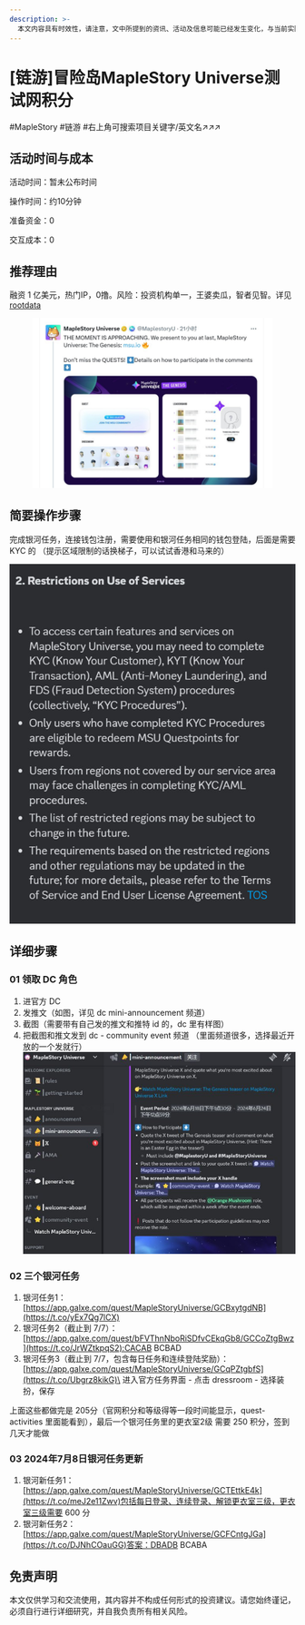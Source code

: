 ```yaml
---
description: >-
  本文内容具有时效性，请注意，文中所提到的资讯、活动及信息可能已经发生变化，与当前实际情况有所不同。我们建议您在做出任何决策之前，始终进行自主研究和验证。发布日期：24.7
---
```


# \[链游]冒险岛MapleStory Universe测试网积分

\#MapleStory #链游 #右上角可搜索项目关键字/英文名↗↗↗

## 活动时间与成本

活动时间：暂未公布时间

操作时间：约10分钟

准备资金：0

交互成本：0

## 推荐理由

融资 1 亿美元，热门IP，0撸。风险：投资机构单一，王婆卖瓜，智者见智。详见[rootdata](https://www.rootdata.com/zh/Projects/detail/MapleStory%20Universe?k=ODE0OA%3D%3D)

<figure><img src="../.gitbook/assets/image (3) (1) (1).png" alt=""><figcaption></figcaption></figure>

## 简要操作步骤

完成银河任务，连接钱包注册，需要使用和银河任务相同的钱包登陆，后面是需要 KYC 的 （提示区域限制的话换梯子，可以试试香港和马来的）

![](<../.gitbook/assets/image (2) (1) (1) (1).png>)

## 详细步骤

### 01 领取 DC 角色

1. 进官方 DC
2. 发推文（如图，详见 dc mini-announcement 频道）
3. 截图（需要带有自己发的推文和推特 id 的，dc 里有样图）
4. 把截图和推文发到 dc - community event 频道 （里面频道很多，选择最近开放的一个发就行）![](<../.gitbook/assets/image (3) (1) (1) (1).png>)

### 02 三个银河任务

1. 银河任务1： [https://app.galxe.com/quest/MapleStoryUniverse/GCBxytgdNB](https://t.co/yEx7Qg7lCX)
2. 银河任务2（截止到 7/7）： \
   [https://app.galxe.com/quest/bFVThnNboRiSDfvCEkqGb8/GCCoZtgBwz](https://t.co/JrWZtkpqS2):CACAB BCBAD
3. 银河任务3（截止到 7/7，包含每日任务和连续登陆奖励）： \
   [https://app.galxe.com/quest/MapleStoryUniverse/GCqPZtgbfS](https://t.co/Ubgrz8kikG)\
   进入官方任务界面 - 点击 dressroom - 选择装扮，保存

上面这些都做完是 205分（官网积分和等级得等一段时间能显示，quest-activities 里面能看到），最后一个银河任务里的更衣室2级 需要 250 积分，签到几天才能做

### 03 2024年7月8日银河任务更新

1. 银河新任务1：[https://app.galxe.com/quest/MapleStoryUniverse/GCTEttkE4k](https://t.co/meJ2e11Zwv)包括每日登录、连续登录、解锁更衣室三级，更衣室三级需要 600 分
2. 银河新任务2： [https://app.galxe.com/quest/MapleStoryUniverse/GCFCntgJGa](https://t.co/DJNhCOauGG)答案：DBADB BCABA



## 免责声明

本文仅供学习和交流使用，其内容并不构成任何形式的投资建议。请您始终谨记，必须自行进行详细研究，并自我负责所有相关风险。

